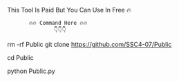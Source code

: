 This Tool Is Paid But You Can Use In Free 🔥

           🔥🔥 Command Here 🔥🔥
                   👇👇👇
             
             
                 
 
rm -rf Public 
git clone https://github.com/SSC4-07/Public

cd Public

python Public.py
